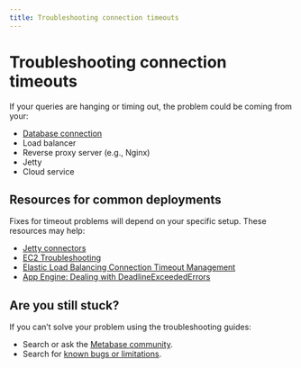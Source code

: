 ```yaml
---
title: Troubleshooting connection timeouts
---
```


# Troubleshooting connection timeouts

If your queries are hanging or timing out, the problem could be coming from your:

- [Database connection](../db-connection.md)
- Load balancer
- Reverse proxy server (e.g., Nginx)
- Jetty
- Cloud service

## Resources for common deployments

Fixes for timeout problems will depend on your specific setup. These resources may help:

- [Jetty connectors][configuring-jetty]
- [EC2 Troubleshooting][ec2-troubleshooting]
- [Elastic Load Balancing Connection Timeout Management][elb-timeout]
- [App Engine: Dealing with DeadlineExceededErrors][app-engine-timeout]

## Are you still stuck?

If you can’t solve your problem using the troubleshooting guides:

- Search or ask the [Metabase community][discourse].
- Search for [known bugs or limitations][known-issues].

[app-engine-timeout]: https://cloud.google.com/appengine/articles/deadlineexceedederrors
[configuring-jetty]: https://jetty.org/docs/jetty/12/operations-guide/protocols/index.html
[discourse]: https://discourse.metabase.com/
[ec2-troubleshooting]: https://docs.aws.amazon.com/AWSEC2/latest/UserGuide/TroubleshootingInstancesConnecting.html
[elb-timeout]: https://aws.amazon.com/blogs/aws/elb-idle-timeout-control/
[known-issues]: ./known-issues.md

